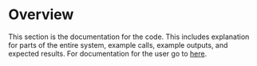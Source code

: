 # Overview

This section is the documentation for the code. This includes explanation for
parts of the entire system, example calls, example outputs, and expected results.
For documentation for the user go to [here](/user_documentation/overview).
